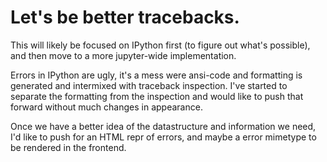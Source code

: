 # Let's be better tracebacks. 

This will likely be focused on IPython first (to figure out what's possible),
and then move to a more jupyter-wide implementation. 

Errors in IPython are ugly, it's a mess were ansi-code and formatting is
generated and intermixed with traceback inspection. I've started to separate the
formatting from the inspection and would like to push that forward without much
changes in appearance.

Once we have a better idea of the datastructure and information we need, I'd
like to push for an HTML repr of errors, and maybe a error mimetype to be
rendered in the frontend. 

